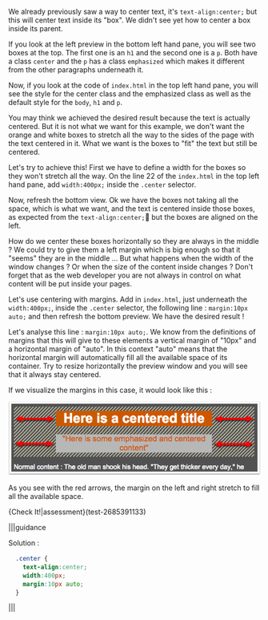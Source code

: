 We already previously saw a way to center text, it's `text-align:center;` but this will center text inside its "box". We didn't see yet how to center a box inside its parent.

If you look at the left preview in the bottom left hand pane, you will see two boxes at the top. The first one is an `h1` and the second one is a `p`. Both have a class `center` and the `p` has a class `emphasized` which makes it different from the other paragraphs underneath it.

Now, if you look at the code of `index.html` in the top left hand pane, you will see the style for the center class and the emphasized class as well as the default style for the `body`, `h1` and `p`.

You may think we achieved the desired result because the text is actually centered. But it is not what we want for this example, we don't want the orange and white boxes to stretch all the way to the sides of the page with the text centered in it. What we want is the boxes to "fit" the text but still be centered.

Let's try to achieve this! First we have to define a width for the boxes so they won't stretch all the way. On the line 22 of the `index.html` in the top left hand pane, add `width:400px;` inside the `.center` selector.

Now, refresh the bottom view. Ok we have the boxes not taking all the space, which is what we want, and the text is centered inside those boxes, as expected from the `text-align:center;` but the boxes are aligned on the left.

How do we center these boxes horizontally so they are always in the middle ? We could try to give them a left margin which is big enough so that it "seems" they are in the middle ... But what happens when the width of the window changes ? Or when the size of the content inside changes ? Don't forget that as the web developer you are not always in control on what content will be put inside your pages.

Let's use centering with margins. Add in `index.html`, just underneath the `width:400px;`, inside the `.center` selector, the following line : `margin:10px auto;` and then refresh the bottom preview. We have the desired result !

Let's analyse this line : `margin:10px auto;`. We know from the definitions of margins that this will give to these elements a vertical margin of "10px" and a horizontal margin of "auto". In this context "auto" means that the horizontal margin will automatically fill all the available space of its container. Try to resize horizontally the preview window and you will see that it always stay centered.

If we visualize the margins in this case, it would look like this :

![](.guides/img/centering-with-margins.png)

As you see with the red arrows, the margin on the left and right stretch to fill all the available space.

{Check It!|assessment}(test-2685391133)

|||guidance

Solution :

```css
  .center {
    text-align:center;
    width:400px;
    margin:10px auto;
  }
```
|||